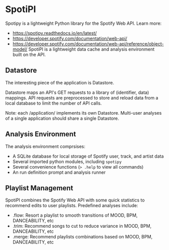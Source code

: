 SpotiPI
=========

Spotipy is a lightweight Python library for the Spotify Web API. Learn more:
  - https://spotipy.readthedocs.io/en/latest/
  - https://developer.spotify.com/documentation/web-api/
  - https://developer.spotify.com/documentation/web-api/reference/object-model/
SpotiPI is a lightweight data cache and analysis environment built on the API.

## Datastore

The interesting piece of the application is Datastore.

Datastore maps an API's GET requests to a library of (identifier, data) mappings. API
requests are preprocessed to store and reload data from a local database to limit the
number of API calls.

Note: each /application/ implements its own Datastore. Multi-user analyses of a single
application should share a single Datastore.


## Analysis Environment

The analysis environment comprsises:
  - A SQLite database for local storage of Spotify user, track, and artist data
  - Several imported python modules, including `spotipy`
  - Several convenience functions (`> .help` to view all commands)
  - An run definition prompt and analysis runner


## Playlist Management

SpotiPI combines the Spotify Web API with some quick statistics to recommend edits
to user playlists. Predefined analyses include:
  - .flow: Resort a playlist to smooth transitions of MOOD, BPM, DANCEABILITY, etc
  - .trim: Recommend songs to cut to reduce variance in MOOD, BPM, DANCEABILITY, etc
  - .merge: Recommend playlists combinations based on MOOD, BPM, DANCEABILITY, etc